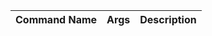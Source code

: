 <script>
        $.getJSON("stored/personal.json", function (data) {
            data.content.forEach(f => {
                let tblRow = `
                <tr>
                    <td>${f.name}</td>
                    ${f.args ? `<td>[${f.args}]</td>` : `<td></td>` }
                    <td>${f.description}</td>
                   
                </tr>`;
                $(tblRow).appendTo("#personal");
            });
        });
    </script>

<table class="table table-hover">
    <thead>
     <th>Command Name</th>
       <th>Args</th>
       <th>Description</th>
      </thead>
    <tbody id="personal">
 </tbody>
  </table>
